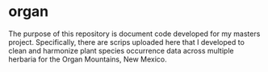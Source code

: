 # organ

The purpose of this repository is document code developed for my masters project. Specifically, there are scrips uploaded here that I developed to  clean and harmonize plant species occurrence data across multiple herbaria for the Organ Mountains, New Mexico. 


